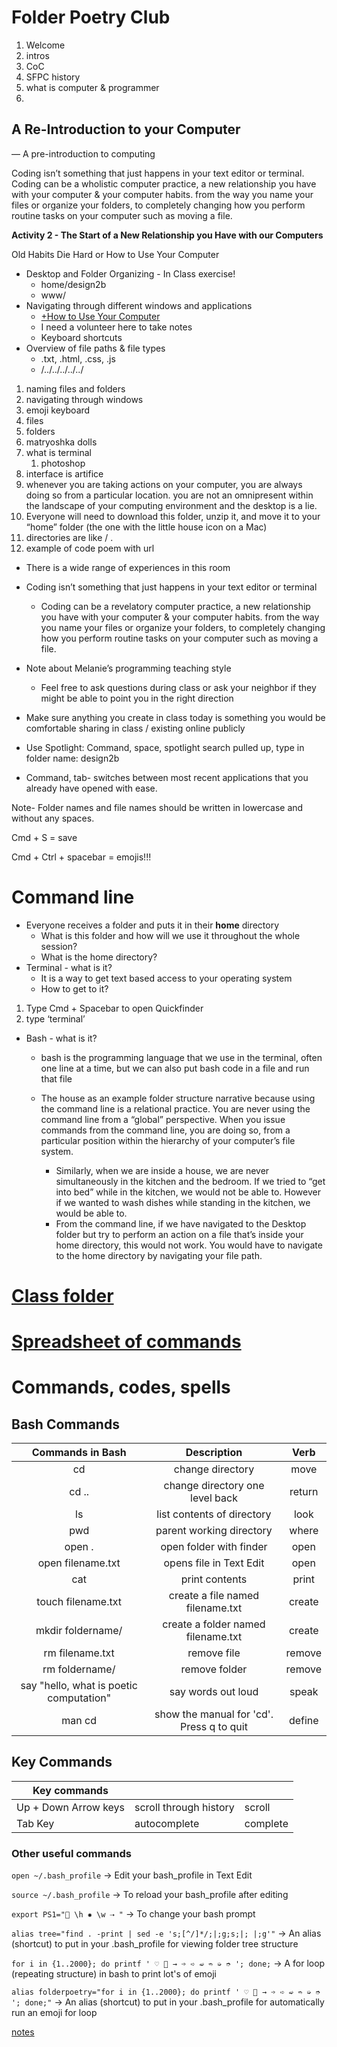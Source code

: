 # Folder Poetry Club

1. Welcome
2. intros
3. CoC
4. SFPC history
5. what is computer & programmer
6. 

## A Re-Introduction to your Computer

— A pre-introduction to computing

Coding isn’t something that just happens in your text editor or terminal. Coding can be a wholistic computer practice, a new relationship you have with your computer & your computer habits. from the way you name your files or organize your folders, to completely changing how you perform routine tasks on your computer such as moving a file.

**Activity 2 - The Start of a New Relationship you Have with our Computers**

Old Habits Die Hard or How to Use Your Computer

- Desktop and Folder Organizing - In Class exercise!
    - home/design2b
    - www/
- Navigating through different windows and applications
    - [+How to Use Your Computer](https://paper.dropbox.com/doc/kqWk6aC6zgmpVkIowBrg3)
    - I need a volunteer here to take notes
    - Keyboard shortcuts
- Overview of file paths & file types
    - .txt, .html, .css, .js
    - /../../../../../
1. naming files and folders
2. navigating through windows
3. emoji keyboard
4. files
5. folders
6. matryoshka dolls
7. what is terminal
    1. photoshop
8. interface is artifice
9. whenever you are taking actions on your computer, you are always doing so from a particular location. you are not an omnipresent within the landscape of your computing environment and the desktop is a lie.
10. Everyone will need to download this folder, unzip it, and move it to your “home” folder (the one with the little house icon on a Mac)
11. directories are like / .   
12. example of code poem with url
- There is a wide range of experiences in this room
- Coding isn’t something that just happens in your text editor or terminal
    - Coding can be a revelatory computer practice, a new relationship you have with your computer & your computer habits. from the way you name your files or organize your folders, to completely changing how you perform routine tasks on your computer such as moving a file.
- Note about Melanie’s programming teaching style
    - Feel free to ask questions during class or ask your neighbor if they might be able to point you in the right direction
- Make sure anything you create in class today is something you would be comfortable sharing in class / existing online publicly

- Use Spotlight: Command, space, spotlight search pulled up, type in folder name: design2b
- Command, tab- switches between most recent applications that you already have opened with ease.

Note- Folder names and file names should be written in lowercase and without any spaces.

Cmd + S = save

Cmd + Ctrl + spacebar = emojis!!!

# Command line

- Everyone receives a folder and puts it in their **home** directory
    - What is this folder and how will we use it throughout the whole session?
    - What is the home directory?
- Terminal - what is it?
    - It is a way to get text based access to your operating system
    - How to get to it?
1. Type Cmd + Spacebar to open Quickfinder
2. type ‘terminal’
- Bash - what is it?
    - bash is the programming language that we use in the terminal, often one line at a time, but we can also put bash code in a file and run that file

    - The house as an example folder structure narrative because using the command line is a relational practice. You are never using the command line from a “global” perspective. When you issue commands from the command line, you are doing so, from a particular position within the hierarchy of your computer’s file system.
        - Similarly, when we are inside a house, we are never simultaneously in the kitchen and the bedroom. If we tried to “get into bed” while in the kitchen, we would not be able to. However if we wanted to wash dishes while standing in the kitchen, we would be able to.
        - From the command line, if we have navigated to the Desktop folder but try to perform an action on a file that’s inside your home directory, this would not work. You would have to navigate to the home directory by navigating your file path.

# [Class folder](https://www.notion.so/melaniehoff/Folder-Structure-Narratives-b138497cf2a44e6f9f90c3a78b2bcc01#8a54cef58fe04a2d9d960e5ca6c79b69)

# [Spreadsheet of commands](https://docs.google.com/spreadsheets/d/1vooOk6UczgGD8eLHbizH6kIYJl0DVEpxyo7GEr266KY/edit#gid=0)

# Commands, codes, spells

## Bash Commands

**Commands in Bash**|**Description**|**Verb**
:-----:|:-----:|:-----:
cd|change directory|move
cd ..|change directory one level back|return
ls|list contents of directory|look
pwd|parent working directory|where
open .|open folder with finder|open
open filename.txt|opens file in Text Edit|open
cat|print contents|print
touch filename.txt|create a file named filename.txt|create
mkdir foldername/|create a folder named filename.txt|create
rm filename.txt|remove file|remove
rm foldername/|remove folder|remove
say "hello, what is poetic computation"|say words out loud|speak
man cd|show the manual for 'cd'. Press q to quit|define

## Key Commands
| Key commands         |                        |          |
|----------------------|------------------------|----------|
| Up + Down Arrow keys | scroll through history | scroll   |
| Tab Key              | autocomplete           | complete |

### Other useful commands

`open ~/.bash_profile` → Edit your bash_profile in Text Edit

`source ~/.bash_profile` → To reload your bash_profile after editing

`export PS1="🌸 \h ✸ \w ⇢ "` → To change your bash prompt

`alias tree="find . -print | sed -e 's;[^/]*/;|;g;s;|; |;g'"` → An alias (shortcut) to put in your .bash_profile for viewing folder tree structure

`for i in {1..2000}; do printf ' ♡ 📂 → ➩ ➪ ➫ ➬ ➭ ➮ '; done;` → A for loop (repeating structure) in bash to print lot's of emoji

`alias folderpoetry="for i in {1..2000}; do printf ' ♡ 📂 → ➩ ➪ ➫ ➬ ➭ ➮ '; done;"` → An alias (shortcut) to put in your .bash_profile for automatically run an emoji for loop

[notes](https://www.notion.so/c8e1b02d53f148f98fee34c19ea2655e)
